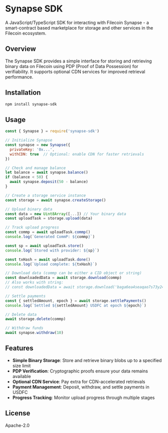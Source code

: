 # Synapse SDK

A JavaScript/TypeScript SDK for interacting with Filecoin Synapse - a smart-contract based marketplace for storage and other services in the Filecoin ecosystem.

## Overview

The Synapse SDK provides a simple interface for storing and retrieving binary data on Filecoin using PDP (Proof of Data Possession) for verifiability. It supports optional CDN services for improved retrieval performance.

## Installation

```bash
npm install synapse-sdk
```

## Usage

```javascript
const { Synapse } = require('synapse-sdk')

// Initialize Synapse
const synapse = new Synapse({
  privateKey: '0x...',
  withCDN: true  // Optional: enable CDN for faster retrievals
})

// Check and manage balance
let balance = await synapse.balance()
if (balance < 50) {
  await synapse.deposit(50 - balance)
}

// Create a storage service instance
const storage = await synapse.createStorage()

// Upload binary data
const data = new Uint8Array([...]) // Your binary data
const uploadTask = storage.upload(data)

// Track upload progress
const commp = await uploadTask.commp()
console.log(`Generated CommP: ${commp}`)

const sp = await uploadTask.store()
console.log(`Stored with provider: ${sp}`)

const txHash = await uploadTask.done()
console.log(`Upload complete: ${txHash}`)

// Download data (commp can be either a CID object or string)
const downloadedData = await storage.download(commp)
// Also works with string:
// const downloadedData = await storage.download('baga6ea4seaqao7s73y24kcutaosvacpdjgfe5pw2zvogkbo6kqj375dposbngqq')

// Settle payments
const { settledAmount, epoch } = await storage.settlePayments()
console.log(`Settled ${settledAmount} USDFC at epoch ${epoch}`)

// Delete data
await storage.delete(commp)

// Withdraw funds
await synapse.withdraw(10)
```

## Features

- **Simple Binary Storage**: Store and retrieve binary blobs up to a specified size limit
- **PDP Verification**: Cryptographic proofs ensure your data remains available
- **Optional CDN Service**: Pay extra for CDN-accelerated retrievals
- **Payment Management**: Deposit, withdraw, and settle payments in USDFC
- **Progress Tracking**: Monitor upload progress through multiple stages

## License

Apache-2.0